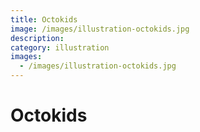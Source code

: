 ```yaml
---
title: Octokids
image: /images/illustration-octokids.jpg
description:
category: illustration
images:
  - /images/illustration-octokids.jpg
---
```


# Octokids

